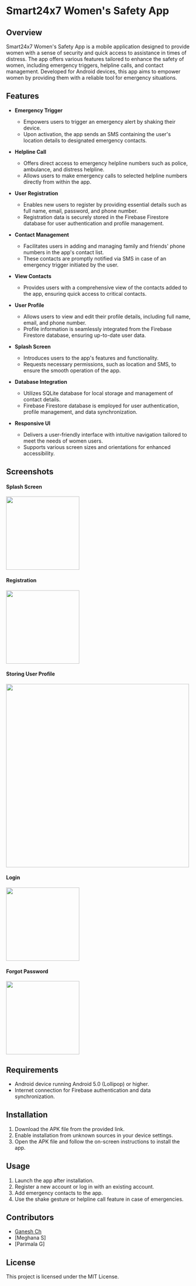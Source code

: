 # Smart24x7 Women's Safety App

## Overview

Smart24x7 Women's Safety App is a mobile application designed to provide women with a sense of security and quick access to assistance in times of distress. The app offers various features tailored to enhance the safety of women, including emergency triggers, helpline calls, and contact management. Developed for Android devices, this app aims to empower women by providing them with a reliable tool for emergency situations.

## Features

- **Emergency Trigger**
  - Empowers users to trigger an emergency alert by shaking their device.
  - Upon activation, the app sends an SMS containing the user's location details to designated emergency contacts.

- **Helpline Call**
  - Offers direct access to emergency helpline numbers such as police, ambulance, and distress helpline.
  - Allows users to make emergency calls to selected helpline numbers directly from within the app.

- **User Registration**
  - Enables new users to register by providing essential details such as full name, email, password, and phone number.
  - Registration data is securely stored in the Firebase Firestore database for user authentication and profile management.

- **Contact Management**
  - Facilitates users in adding and managing family and friends' phone numbers in the app's contact list.
  - These contacts are promptly notified via SMS in case of an emergency trigger initiated by the user.

- **View Contacts**
  - Provides users with a comprehensive view of the contacts added to the app, ensuring quick access to critical contacts.

- **User Profile**
  - Allows users to view and edit their profile details, including full name, email, and phone number.
  - Profile information is seamlessly integrated from the Firebase Firestore database, ensuring up-to-date user data.

- **Splash Screen**
  - Introduces users to the app's features and functionality.
  - Requests necessary permissions, such as location and SMS, to ensure the smooth operation of the app.

- **Database Integration**
  - Utilizes SQLite database for local storage and management of contact details.
  - Firebase Firestore database is employed for user authentication, profile management, and data synchronization.

- **Responsive UI**
  - Delivers a user-friendly interface with intuitive navigation tailored to meet the needs of women users.
  - Supports various screen sizes and orientations for enhanced accessibility.

## Screenshots

#### Splash Screen
<img src="Screenshots/splashscreen.png" width="200"/>

#### Registration
<img src="Screenshots/registration.png" width="200">

#### Storing User Profile
<img src="Screenshots/Storing-UserProfile.png" width="500">

#### Login
<img src="Screenshots/login.png" width="200">

#### Forgot Password
<img src="Screenshots/forgotpassUI.png" width="200">


## Requirements

- Android device running Android 5.0 (Lollipop) or higher.
- Internet connection for Firebase authentication and data synchronization.

## Installation

1. Download the APK file from the provided link.
2. Enable installation from unknown sources in your device settings.
3. Open the APK file and follow the on-screen instructions to install the app.

## Usage

1. Launch the app after installation.
2. Register a new account or log in with an existing account.
3. Add emergency contacts to the app.
4. Use the shake gesture or helpline call feature in case of emergencies.

## Contributors

- [Ganesh Ch](https://github.com/ganeshch0209)
- [Meghana S]
- [Parimala G]

## License

This project is licensed under the MIT License.
